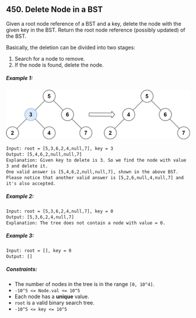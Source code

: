 ## 450. Delete Node in a BST

Given a root node reference of a BST and a key, delete the node with the given key in the BST. Return the root node reference (possibly updated) of the BST.

Basically, the deletion can be divided into two stages:

1. Search for a node to remove.
1. If the node is found, delete the node.

##### Example 1:

![Example 1](images/example1.jpg)

```
Input: root = [5,3,6,2,4,null,7], key = 3
Output: [5,4,6,2,null,null,7]
Explanation: Given key to delete is 3. So we find the node with value 3 and delete it.
One valid answer is [5,4,6,2,null,null,7], shown in the above BST.
Please notice that another valid answer is [5,2,6,null,4,null,7] and it's also accepted.
```
##### Example 2:
```
Input: root = [5,3,6,2,4,null,7], key = 0
Output: [5,3,6,2,4,null,7]
Explanation: The tree does not contain a node with value = 0.
```
##### Example 3:
```
Input: root = [], key = 0
Output: []
```

##### Constraints:

* The number of nodes in the tree is in the range ```[0, 10^4]```.
* ```-10^5 <= Node.val <= 10^5```
* Each node has a **unique** value.
* ```root``` is a valid binary search tree.
* ```-10^5 <= key <= 10^5```